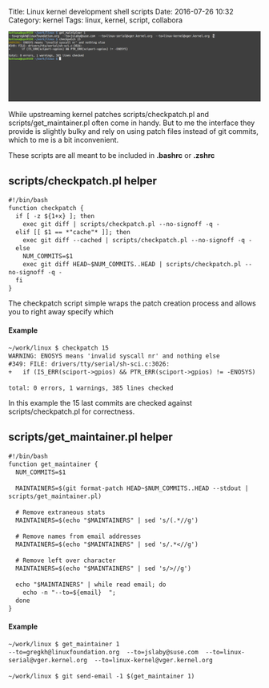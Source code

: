 Title: Linux kernel development shell scripts
Date: 2016-07-26 10:32
Category: kernel
Tags: linux, kernel, script, collabora

![Alt text](images/2016-07-26_linux_development_helper_script.png "Terminal screenshot of scripts in use")

While upstreaming kernel patches scripts/checkpatch.pl and scripts/get_maintainer.pl
often come in handy.
But to me the interface they provide is slightly bulky and rely
on using patch files instead of git commits, which to me is a bit inconvenient.

These scripts are all meant to be included in **.bashrc** or **.zshrc**

## scripts/checkpatch.pl helper

    #!/bin/bash
    function checkpatch {
      if [ -z ${1+x} ]; then
        exec git diff | scripts/checkpatch.pl --no-signoff -q -
      elif [[ $1 == *"cache"* ]]; then
        exec git diff --cached | scripts/checkpatch.pl --no-signoff -q -
      else
        NUM_COMMITS=$1
        exec git diff HEAD~$NUM_COMMITS..HEAD | scripts/checkpatch.pl --no-signoff -q -
      fi
    }

The checkpatch script simple wraps the patch creation process and allows you to
right away specify which 

#### Example

    ~/work/linux $ checkpatch 15
    WARNING: ENOSYS means 'invalid syscall nr' and nothing else
    #349: FILE: drivers/tty/serial/sh-sci.c:3026:
    +	if (IS_ERR(sciport->gpios) && PTR_ERR(sciport->gpios) != -ENOSYS)
    
    total: 0 errors, 1 warnings, 385 lines checked

In this example the 15 last commits are checked against scripts/checkpatch.pl
for correctness.



## scripts/get_maintainer.pl helper

    #!/bin/bash
    function get_maintainer {
      NUM_COMMITS=$1
    
      MAINTAINERS=$(git format-patch HEAD~$NUM_COMMITS..HEAD --stdout | scripts/get_maintainer.pl)
    
      # Remove extraneous stats
      MAINTAINERS=$(echo "$MAINTAINERS" | sed 's/(.*//g')
    
      # Remove names from email addresses
      MAINTAINERS=$(echo "$MAINTAINERS" | sed 's/.*<//g')
    
      # Remove left over character
      MAINTAINERS=$(echo "$MAINTAINERS" | sed 's/>//g')
    
      echo "$MAINTAINERS" | while read email; do
        echo -n "--to=${email}  ";
      done
    }

#### Example

    ~/work/linux $ get_maintainer 1
    --to=gregkh@linuxfoundation.org  --to=jslaby@suse.com  --to=linux-serial@vger.kernel.org  --to=linux-kernel@vger.kernel.org
    
    ~/work/linux $ git send-email -1 $(get_maintainer 1)

